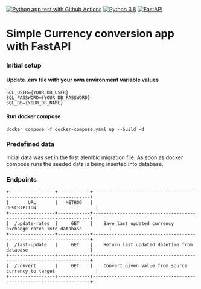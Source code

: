 [![Python app test with Github Actions](https://github.com/RKAnonymous/currency-fastapi/actions/workflows/ci.yml/badge.svg?branhc=master)](https://github.com/RKAnonymous/currency-fastapi/actions/workflows/ci.yml)
[![Python 3.8](https://img.shields.io/badge/python-3.8-blue.svg?logo=Python&logoColor=yellow)](https://www.python.org/downloads/release/python-360/)
[![FastAPI](https://img.shields.io/badge/FastAPI-0.85.0-009688.svg?style=flat&logo=FastAPI&logoColor=white)](https://fastapi.tiangolo.com)

# Simple Currency conversion app with FastAPI


### Initial setup
#### Update .env file with your own environment variable values

    SQL_USER={YOUR_DB_USER}
    SQL_PASSWORD={YOUR_DB_PASSWORD}
    SQL_DB={YOUR_DB_NAME}

#### Run docker compose

    docker compose -f docker-compose.yaml up --build -d


### Predefined data

Initial data was set in the first alembic migration file.
As soon as docker compose runs the seeded data is being inserted into database.


### Endpoints

    +-----------------+------------+---------------------------------------------------------------------+
    |       URL       |   METHOD   |                                    DESCRIPTION                      |
    +-----------------+------------+---------------------------------------------------------------------+
    |  /update-rates  |     GET    |    Save last updated currency exchange rates into database          |
    +-----------------+------------+---------------------------------------------------------------------+
    |  /last-update   |     GET    |    Return last updated datetime from database                       |
    +-----------------+------------+---------------------------------------------------------------------+
    |  /convert       |     GET    |    Convert given value from source currency to target               |
    +-----------------+------------+---------------------------------------------------------------------+
